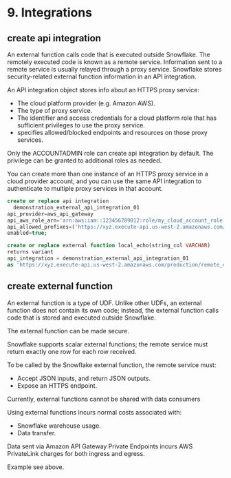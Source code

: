 # 9. Integrations
## create api integration
An external function calls code that is executed outside Snowflake. The remotely executed code is known as a remote service. Information sent to a remote service is usually relayed through a proxy service. Snowflake stores security-related external function information in an API integration.

An API integration object stores info about an HTTPS proxy service:
- The cloud platform provider (e.g. Amazon AWS).
- The type of proxy service.
- The identifier and access credentials for a cloud platform role that has sufficient privileges to use the proxy service. 
- specifies allowed/blocked endpoints and resources on those proxy services.

Only the ACCOUNTADMIN role can create api integration by default. The privilege can be granted to additional roles as needed.

You can create more than one instance of an HTTPS proxy service in a cloud provider account, and you can use the same API integration to authenticate to multiple proxy services in that account.


```sql
create or replace api integration 
  demonstration_external_api_integration_01
api_provider=aws_api_gateway
api_aws_role_arn='arn:aws:iam::123456789012:role/my_cloud_account_role'
api_allowed_prefixes=('https://xyz.execute-api.us-west-2.amazonaws.com/production')
enabled=true;

create or replace external function local_echo(string_col VARCHAR)
returns variant
api_integration = demonstration_external_api_integration_01
as 'https://xyz.execute-api.us-west-2.amazonaws.com/production/remote_echo';
```

## create external function
An external function is a type of UDF. Unlike other UDFs, an external function does not contain its own code; instead, the external function calls code that is stored and executed outside Snowflake.

The external function can be made secure. 

Snowflake supports scalar external functions; the remote service must return exactly one row for each row received.

To be called by the Snowflake external function, the remote service must:
- Accept JSON inputs, and return JSON outputs. 
- Expose an HTTPS endpoint.

Currently, external functions cannot be shared with data consumers

Using external functions incurs normal costs associated with:
- Snowflake warehouse usage.
- Data transfer.

Data sent via Amazon API Gateway Private Endpoints incurs AWS PrivateLink charges for both ingress and egress.

Example see above. 



























